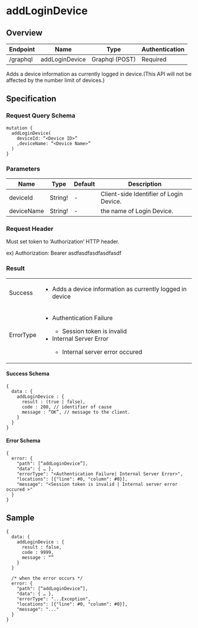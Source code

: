 # addLoginDevice

## Overview

| Endpoint | Name | Type | Authentication |
| --- | --- | --- | --- |
| /graphql | addLoginDevice | Graphql (POST) | Required |

Adds a device information as currently logged in device.\(This API will not be affected by the number limit of devices.\)

## Specification

### Request Query Schema

```text
mutation {
  addLoginDevice(
    deviceId: “<Device ID>”
    ,deviceName: “<Device Name>”
  )
}
```

### Parameters

| Name | Type | Default | Description |
| --- | --- | --- | --- |
| deviceId | String! | - | Client-side Identifier of Login Device. |
| deviceName | String! | - | the name of Login Device. |

### Request Header

Must set token to ‘Authorization’ HTTP header.

ex\) Authorization: Bearer asdfasdfasdfasdfasdf

### Result

<table>
<tr>
  <td>Success</td>
  <td><ul><li>Adds a device information as currently logged in device</li></ul></td>
</tr>
<tr>
  <td>ErrorType</td>
  <td>
    <ul>
      <li>Authentication Failure</li>
      <ul>
        <li>Session token is invalid</li>
      </ul>
      <li>Internal Server Error</li>
      <ul>
        <li>Internal server error occured</li>
      </ul>
    </ul>
  </td>
  </tr>
</table>

#### Success Schema

```text
{
  data : {
    addLoginDevice : {
      result : (true | false),
      code : 200, // identifier of cause
      message : “OK”, // message to the client.
    }
  }
}
```

#### Error Schema

```text
{
  error: {
    "path": [“addLoginDevice”],
    "data": { … },
    "errorType": "<Authentication Failure| Internal Server Error>",
    "locations": [{"line": #0, "column": #0}],
    "message": "<Session token is invalid | Internal server error occured >"
  }
}
```

## Sample

```text
{
  data: {
    addLoginDevice : {
      result : false,
      code : 9999,
      message : “”
    }
  }

  /* when the error occurs */
  error: {
    "path": [“addLoginDevice”],
    "data": { … },
    "errorType": "...Exception",
    "locations": [{"line": #0, "column": #0}],
    "message": "..."
  }
}
```

